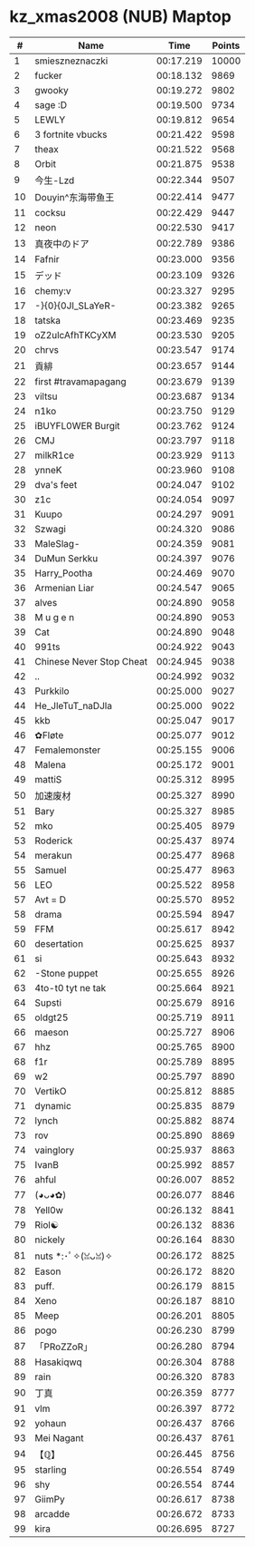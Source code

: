 # kz_xmas2008 (NUB) Maptop

|  # | Name | Time | Points |
|-------------- | -------------- | -------------- | -------------- | 
| 1 | smieszneznaczki | 00:17.219 | 10000 | 
| 2 | fucker | 00:18.132 | 9869 | 
| 3 | gwooky | 00:19.272 | 9802 | 
| 4 | sage :D | 00:19.500 | 9734 | 
| 5 | LEWLY | 00:19.812 | 9654 | 
| 6 | 3 fortnite vbucks | 00:21.422 | 9598 | 
| 7 | theax | 00:21.522 | 9568 | 
| 8 | Orbit | 00:21.875 | 9538 | 
| 9 | 今生-Lzd | 00:22.344 | 9507 | 
| 10 | Douyin^东海带鱼王 | 00:22.414 | 9477 | 
| 11 | cocksu | 00:22.429 | 9447 | 
| 12 | neon | 00:22.530 | 9417 | 
| 13 | 真夜中のドア | 00:22.789 | 9386 | 
| 14 | Fafnir | 00:23.000 | 9356 | 
| 15 | デッド | 00:23.109 | 9326 | 
| 16 | chemy:v | 00:23.327 | 9295 | 
| 17 | -}{0}{0JI_SLaYeR- | 00:23.382 | 9265 | 
| 18 | tatska | 00:23.469 | 9235 | 
| 19 | oZ2ulcAfhTKCyXM | 00:23.530 | 9205 | 
| 20 | chrvs | 00:23.547 | 9174 | 
| 21 | 貢緋 | 00:23.657 | 9144 | 
| 22 | first #travamapagang | 00:23.679 | 9139 | 
| 23 | viltsu | 00:23.687 | 9134 | 
| 24 | n1ko | 00:23.750 | 9129 | 
| 25 | iBUYFL0WER Burgit | 00:23.762 | 9124 | 
| 26 | CMJ | 00:23.797 | 9118 | 
| 27 | milkR1ce | 00:23.929 | 9113 | 
| 28 | ynneK | 00:23.960 | 9108 | 
| 29 | dva's feet | 00:24.047 | 9102 | 
| 30 | z1c | 00:24.054 | 9097 | 
| 31 | Kuupo | 00:24.297 | 9091 | 
| 32 | Szwagi | 00:24.320 | 9086 | 
| 33 | MaleSlag- | 00:24.359 | 9081 | 
| 34 | DuMun Serkku | 00:24.397 | 9076 | 
| 35 | Harry_Pootha | 00:24.469 | 9070 | 
| 36 | Armenian Liar | 00:24.547 | 9065 | 
| 37 | alves | 00:24.890 | 9058 | 
| 38 | M u g e n | 00:24.890 | 9053 | 
| 39 | Cat | 00:24.890 | 9048 | 
| 40 | 991ts | 00:24.922 | 9043 | 
| 41 | Chinese Never Stop Cheat | 00:24.945 | 9038 | 
| 42 | .. | 00:24.992 | 9032 | 
| 43 | Purkkilo | 00:25.000 | 9027 | 
| 44 | He_JleTuT_naDJla | 00:25.000 | 9022 | 
| 45 | kkb | 00:25.047 | 9017 | 
| 46 | ✿Fløte | 00:25.077 | 9012 | 
| 47 | Femalemonster | 00:25.155 | 9006 | 
| 48 | Malena | 00:25.172 | 9001 | 
| 49 | mattiS | 00:25.312 | 8995 | 
| 50 | 加速废材 | 00:25.327 | 8990 | 
| 51 | Bary | 00:25.327 | 8985 | 
| 52 | mko | 00:25.405 | 8979 | 
| 53 | Roderick | 00:25.437 | 8974 | 
| 54 | merakun | 00:25.477 | 8968 | 
| 55 | Samuel | 00:25.477 | 8963 | 
| 56 | LEO | 00:25.522 | 8958 | 
| 57 | Avt = D | 00:25.570 | 8952 | 
| 58 | drama | 00:25.594 | 8947 | 
| 59 | FFM | 00:25.617 | 8942 | 
| 60 | desertation | 00:25.625 | 8937 | 
| 61 | si | 00:25.643 | 8932 | 
| 62 | -Stone puppet | 00:25.655 | 8926 | 
| 63 | 4to-t0 tyt ne tak | 00:25.664 | 8921 | 
| 64 | Supsti | 00:25.679 | 8916 | 
| 65 | oldgt25 | 00:25.719 | 8911 | 
| 66 | maeson | 00:25.727 | 8906 | 
| 67 | hhz | 00:25.765 | 8900 | 
| 68 | f1r | 00:25.789 | 8895 | 
| 69 | w2 | 00:25.797 | 8890 | 
| 70 | VertikO | 00:25.812 | 8885 | 
| 71 | dynamic | 00:25.835 | 8879 | 
| 72 | lynch | 00:25.882 | 8874 | 
| 73 | rov | 00:25.890 | 8869 | 
| 74 | vainglory | 00:25.937 | 8863 | 
| 75 | IvanB | 00:25.992 | 8857 | 
| 76 | ahful | 00:26.007 | 8852 | 
| 77 | (◕ᴗ◕✿) | 00:26.077 | 8846 | 
| 78 | Yell0w | 00:26.132 | 8841 | 
| 79 | Riol☯ | 00:26.132 | 8836 | 
| 80 | nickely | 00:26.164 | 8830 | 
| 81 | nuts *:･ﾟ✧(ꈍᴗꈍ)✧ | 00:26.172 | 8825 | 
| 82 | Eason | 00:26.172 | 8820 | 
| 83 | puff. | 00:26.179 | 8815 | 
| 84 | Xeno | 00:26.187 | 8810 | 
| 85 | Meep | 00:26.201 | 8805 | 
| 86 | pogo | 00:26.230 | 8799 | 
| 87 | 「PRoZZoR」 | 00:26.280 | 8794 | 
| 88 | Hasakiqwq | 00:26.304 | 8788 | 
| 89 | rain | 00:26.320 | 8783 | 
| 90 | 丁真 | 00:26.359 | 8777 | 
| 91 | vlm | 00:26.397 | 8772 | 
| 92 | yohaun | 00:26.437 | 8766 | 
| 93 | Mei Nagant | 00:26.437 | 8761 | 
| 94 | 【ℚ】 | 00:26.445 | 8756 | 
| 95 | starling | 00:26.554 | 8749 | 
| 96 | shy | 00:26.554 | 8744 | 
| 97 | GiimPy | 00:26.617 | 8738 | 
| 98 | arcadde | 00:26.672 | 8733 | 
| 99 | kira | 00:26.695 | 8727 | 

